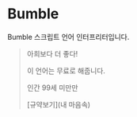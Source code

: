 # Bumble

Bumble 스크립트 언어 인터프리터입니다.

> 아희보다 더 좋다!
>
> 이 언어는 무료로 해줍니다.
>
> 인간 99세 미만만
>
> [규약보기](내 마음속)